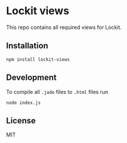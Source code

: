 
# Lockit views

This repo contains all required views for Lockit.

## Installation

```
npm install lockit-views
```

## Development

To compile all `.jade` files to `.html` files run

```
node index.js
```

## License

MIT
